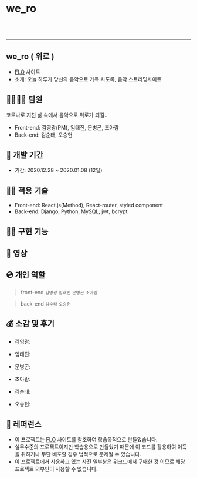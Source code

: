# we_ro

<br><br>

---

## we_ro ( 위로 )

- [FLO](https://www.music-flo.com/) 사이트
- 소개: 오늘 하루가 당신의 음악으로 가득 차도록, 음악 스트리밍사이트

## 👨‍👩‍👧‍👦 팀원

코로나로 지친 삶 속에서 음악으로 위로가 되길..

- Front-end: 김영광(PM), 임태진, 문병곤, 조아람
- Back-end: 김순태, 오승현

## 📅 개발 기간

- 기간: 2020.12.28 ~ 2020.01.08 (12일)

## 🧑‍💻 적용 기술

- Front-end: React.js(Method), React-router, styled component
- Back-end: Django, Python, MySQL, jwt, bcrypt

## 💁‍♀️ 구현 기능

## 🎥 영상


## 💿 개인 역할

> front-end
> `김영광` 
> `임태진` 
> `문병곤` 
> `조아람`

> back-end
> `김순태` 
> `오승현` 

## 💰 소감 및 후기

- 김영광:

- 임태진:

- 문병곤:

- 조아람:

- 김순태:

- 오승현:


## 💎 레퍼런스

- 이 프로젝트는 [FLO](https://www.music-flo.com/) 사이트를 참조하여 학습목적으로 만들었습니다.
- 실무수준의 프로젝트이지만 학습용으로 만들었기 때문에 이 코드를 활용하여 이득을 취하거나 무단 배포할 경우 법적으로 문제될 수 있습니다.
- 이 프로젝트에서 사용하고 있는 사진 일부분은 위코드에서 구매한 것 이므로 해당 프로젝트 외부인이 사용할 수 없습니다.


